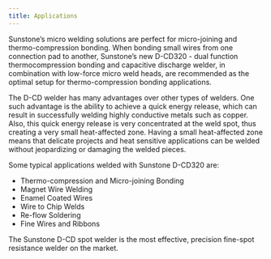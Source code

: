 ```yaml
---
title: Applications
---
```


Sunstone’s micro welding solutions are perfect for micro-joining and
thermo-compression bonding. When bonding small wires from one
connection pad to another, Sunstone’s new D-CD320 - dual function thermocompression
bonding and capacitive discharge welder, in combination with
low-force micro weld heads, are recommended as the optimal setup for
thermo-compression bonding applications.

The D-CD welder has many advantages over other types of welders. One
such advantage is the ability to achieve a quick energy release, which can
result in successfully welding highly conductive metals such as copper. Also,
this quick energy release is very concentrated at the weld spot, thus creating
a very small heat-affected zone. Having a small heat-affected zone means
that delicate projects and heat sensitive applications can be welded without
jeopardizing or damaging the welded pieces.

Some typical applications welded with Sunstone D-CD320 are:

* Thermo-compression and Micro-joining Bonding
* Magnet Wire Welding
* Enamel Coated Wires
* Wire to Chip Welds
* Re-flow Soldering
* Fine Wires and Ribbons

The Sunstone D-CD spot welder is the most effective, precision fine-spot
resistance welder on the market.